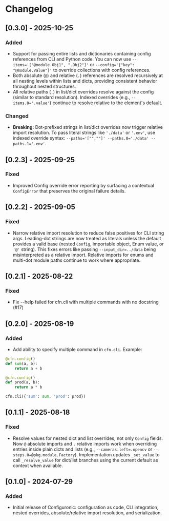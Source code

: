 # Changelog

## [0.3.0] - 2025-10-25

### Added
- Support for passing entire lists and dictionaries containing config references from CLI and Python code. You can now use `--items='["@module.Obj1", ".Obj2"]'` or `--config='{"key": "@module.Value"}'` to override collections with config references.
- Both absolute (`@`) and relative (`.`) references are resolved recursively at all nesting levels within lists and dicts, providing consistent behavior throughout nested structures.
- All relative paths (`.`) in list/dict overrides resolve against the config (similar to standard resolution). Indexed overrides (e.g., `--items.0='.value'`) continue to resolve relative to the element's default.

### Changed
- **Breaking:** Dot-prefixed strings in list/dict overrides now trigger relative import resolution. To pass literal strings like `'./data'` or `'.env'`, use indexed override syntax: `--paths='["",""]' --paths.0='./data' --paths.1='.env'`.

## [0.2.3] - 2025-09-25

### Fixed
- Improved Config override error reporting by surfacing a contextual `ConfigError` that preserves the original failure details.


## [0.2.2] - 2025-09-05

### Fixed
- Narrow relative import resolution to reduce false positives for CLI string args. Leading-dot strings are now treated as literals unless the default provides a valid base (nested `Config`, importable object, Enum value, or `'@'` string). This fixes errors like passing `--input_dir=../data` being misinterpreted as a relative import. Relative imports for enums and multi-dot module paths continue to work where appropriate.


## [0.2.1] - 2025-08-22

### Fixed
- Fix --help failed for cfn.cli with multiple commands with no docstring (#17)


## [0.2.0] - 2025-08-19

### Added
- Add ability to specify multiple command in `cfn.cli`. Example:
```python
@cfn.config()
def sum(a, b):
    return a + b

@cfn.config()
def prod(a, b):
    return a * b

cfn.cli({'sum': sum, 'prod': prod})
```


## [0.1.1] - 2025-08-18

### Fixed
- Resolve values for nested dict and list overrides, not only `Config` fields. Now `@` absolute imports and `.` relative imports work when overriding entries inside plain dicts and lists (e.g., `--cameras.left=.opencv` or `--steps.0=@pkg.module.Factory`). Implementation updates `_set_value` to call `_resolve_value` for dict/list branches using the current default as context when available.

## [0.1.0] - 2024-07-29

### Added
- Initial release of Configuronic: configuration as code, CLI integration, nested overrides, absolute/relative import resolution, and serialization.
